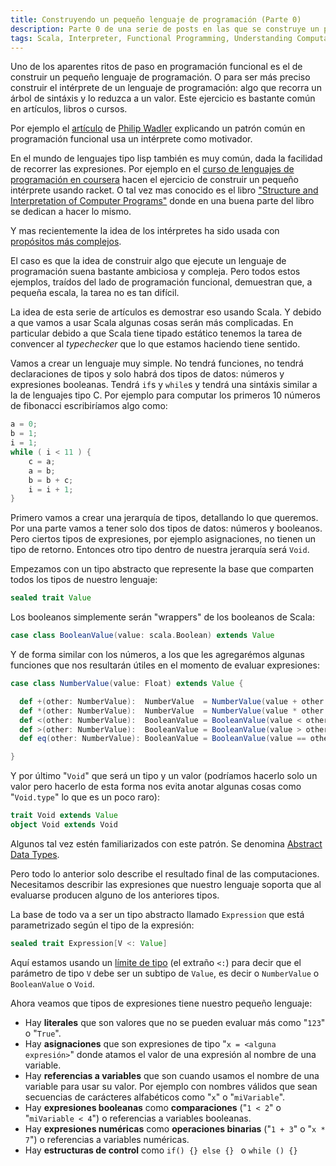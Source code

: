 ```yaml
---
title: Construyendo un pequeño lenguaje de programación (Parte 0)
description: Parte 0 de una serie de posts en las que se construye un pequeño lenguaje de programación
tags: Scala, Interpreter, Functional Programming, Understanding Computation
---
```


Uno de los aparentes ritos de paso en programación funcional es el de construir un pequeño lenguaje de programación. O para ser más preciso construir el intérprete de un lenguaje de programación: algo que recorra un árbol de sintáxis y lo reduzca a un valor. Este ejercicio es bastante común en artículos, libros o cursos.

Por ejemplo el [artículo](http://homepages.inf.ed.ac.uk/wadler/papers/marktoberdorf/baastad.pdf) de [Philip Wadler](http://homepages.inf.ed.ac.uk/wadler/) explicando un patrón común en programación funcional usa un intérprete como motivador. 

En el mundo de lenguajes tipo lisp también es muy común, dada la facilidad de recorrer las expresiones. Por ejemplo en el [curso de lenguajes de programación en coursera](https://www.coursera.org/course/proglang) hacen el ejercicio de construir un pequeño intérprete usando racket. O tal vez mas conocido es el libro ["Structure and Interpretation of Computer Programs"](https://mitpress.mit.edu/sicp/) donde en una buena parte del libro se dedican a hacer lo mismo.

Y mas recientemente la idea de los intérpretes ha sido usada con [propósitos más complejos](https://www.youtube.com/watch?v=hmX2s3pe_qk).

El caso es que la idea de construir algo que ejecute un lenguaje de programación suena bastante ambiciosa y compleja. Pero todos estos ejemplos, traídos del lado de programación funcional, demuestran que, a pequeña escala, la tarea no es tan difícil.

La idea de esta serie de artículos es demostrar eso usando Scala. Y debido a que vamos a usar Scala algunas cosas serán más complicadas. En particular debido a que Scala tiene tipado estático tenemos la tarea de convencer al _typechecker_ que lo que estamos haciendo tiene sentido. 

Vamos a crear un lenguaje muy simple. No tendrá funciones, no tendrá declaraciones de tipos y solo habrá dos tipos de datos: números y expresiones booleanas. Tendrá `if`s y `while`s y tendrá una sintáxis similar a la de lenguajes tipo C. Por ejemplo para computar los primeros 10 números de fibonacci escribiríamos algo como:

```c
a = 0;
b = 1;
i = 1;
while ( i < 11 ) {
    c = a;
    a = b;
    b = b + c;
    i = i + 1;
}
```

Primero vamos a crear una jerarquía de tipos, detallando lo que queremos. Por una parte vamos a tener solo dos tipos de datos: números y booleanos. Pero ciertos tipos de expresiones, por ejemplo asignaciones, no tienen un tipo de retorno. Entonces otro tipo dentro de nuestra jerarquía será `Void`. 

Empezamos con un tipo abstracto que represente la base que comparten todos los tipos de nuestro lenguaje:

```scala
sealed trait Value
```

Los booleanos simplemente serán "wrappers" de los booleanos de Scala:

```scala
case class BooleanValue(value: scala.Boolean) extends Value
```

Y de forma similar con los números, a los que les agregarémos algunas funciones que nos resultarán útiles en el momento de evaluar expresiones:

```scala
case class NumberValue(value: Float) extends Value {

  def +(other: NumberValue):  NumberValue  = NumberValue(value + other.value)
  def *(other: NumberValue):  NumberValue  = NumberValue(value * other.value)
  def <(other: NumberValue):  BooleanValue = BooleanValue(value < other.value)
  def >(other: NumberValue):  BooleanValue = BooleanValue(value > other.value)
  def eq(other: NumberValue): BooleanValue = BooleanValue(value == other.value)

}
```

Y por último "`Void`" que será un tipo y un valor (podríamos hacerlo solo un valor pero hacerlo de esta forma nos evita anotar algunas cosas como "`Void.type`" lo que es un poco raro):

```scala
trait Void extends Value
object Void extends Void
```

Algunos tal vez estén familiarizados con este patrón. Se denomina [Abstract Data Types](http://tech.esper.com/2014/07/30/algebraic-data-types/).

Pero todo lo anterior solo describe el resultado final de las computaciones. Necesitamos describir las expresiones que nuestro lenguaje soporta que al evaluarse producen alguno de los anteriores tipos.

La base de todo va a ser un tipo abstracto llamado `Expression` que está parametrizado según el tipo de la expresión:

```scala
sealed trait Expression[V <: Value]
```

Aquí estamos usando un [límite de tipo](http://www.scala-lang.org/old/node/136) (el extraño `<:`) para decir que el parámetro de tipo `V` debe ser un subtipo de `Value`, es decir o `NumberValue` o `BooleanValue` o `Void`.

Ahora veamos que tipos de expresiones tiene nuestro pequeño lenguaje:

* Hay **literales** que son valores que no se pueden evaluar más como "`123`" o "`True`".
* Hay **asignaciones** que son expresiones de tipo "`x = <alguna expresión>`" donde atamos el valor de una expresión al nombre de una variable.
* Hay **referencias a variables** que son cuando usamos el nombre de una variable para usar su valor. Por ejemplo con nombres válidos que sean secuencias de carácteres alfabéticos como "`x`" o "`miVariable`".
* Hay **expresiones booleanas** como **comparaciones** ("`1 < 2`" o "`miVariable < 4`") o referencias a variables booleanas.
* Hay **expresiones numéricas** como **operaciones binarias** ("`1 + 3`" o "`x * 7`") o referencias a variables numéricas.
* Hay **estructuras de control** como `if() {} else {} ` o `while () {}`